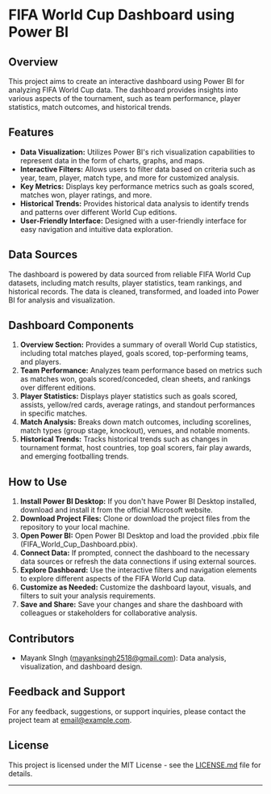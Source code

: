 # FIFA World Cup Dashboard using Power BI

## Overview
This project aims to create an interactive dashboard using Power BI for analyzing FIFA World Cup data. The dashboard provides insights into various aspects of the tournament, such as team performance, player statistics, match outcomes, and historical trends.

## Features
- **Data Visualization:** Utilizes Power BI's rich visualization capabilities to represent data in the form of charts, graphs, and maps.
- **Interactive Filters:** Allows users to filter data based on criteria such as year, team, player, match type, and more for customized analysis.
- **Key Metrics:** Displays key performance metrics such as goals scored, matches won, player ratings, and more.
- **Historical Trends:** Provides historical data analysis to identify trends and patterns over different World Cup editions.
- **User-Friendly Interface:** Designed with a user-friendly interface for easy navigation and intuitive data exploration.

## Data Sources
The dashboard is powered by data sourced from reliable FIFA World Cup datasets, including match results, player statistics, team rankings, and historical records. The data is cleaned, transformed, and loaded into Power BI for analysis and visualization.

## Dashboard Components
1. **Overview Section:** Provides a summary of overall World Cup statistics, including total matches played, goals scored, top-performing teams, and players.
2. **Team Performance:** Analyzes team performance based on metrics such as matches won, goals scored/conceded, clean sheets, and rankings over different editions.
3. **Player Statistics:** Displays player statistics such as goals scored, assists, yellow/red cards, average ratings, and standout performances in specific matches.
4. **Match Analysis:** Breaks down match outcomes, including scorelines, match types (group stage, knockout), venues, and notable moments.
5. **Historical Trends:** Tracks historical trends such as changes in tournament format, host countries, top goal scorers, fair play awards, and emerging footballing trends.

## How to Use
1. **Install Power BI Desktop:** If you don't have Power BI Desktop installed, download and install it from the official Microsoft website.
2. **Download Project Files:** Clone or download the project files from the repository to your local machine.
3. **Open Power BI:** Open Power BI Desktop and load the provided .pbix file (FIFA_World_Cup_Dashboard.pbix).
4. **Connect Data:** If prompted, connect the dashboard to the necessary data sources or refresh the data connections if using external sources.
5. **Explore Dashboard:** Use the interactive filters and navigation elements to explore different aspects of the FIFA World Cup data.
6. **Customize as Needed:** Customize the dashboard layout, visuals, and filters to suit your analysis requirements.
7. **Save and Share:** Save your changes and share the dashboard with colleagues or stakeholders for collaborative analysis.

## Contributors
- Mayank SIngh (mayanksingh2518@gmail.com): Data analysis, visualization, and dashboard design.


## Feedback and Support
For any feedback, suggestions, or support inquiries, please contact the project team at [email@example.com](mailto:mayanksingh2518@gmail.com).

## License
This project is licensed under the MIT License - see the [LICENSE.md](LICENSE.md) file for details.

---

